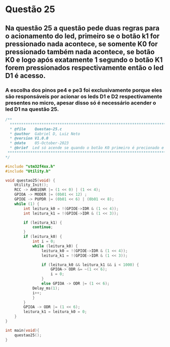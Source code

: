 # Questão 25

## Na questão 25 a questão pede duas regras para o acionamento do led, primeiro se o botão k1 for pressionado nada acontece, se somente K0 for pressionado também nada acontece, se botão K0 e logo após exatamente 1 segundo o botão K1 forem pressionados respectivamente então o led D1 é acesso.

### A escolha dos pinos pe4 e pe3 foi exclusivamente porque eles são responsáveis por acionar os leds D1 e D2 respectivamente presentes no micro, apesar disso só é necessário acender o led D1 na questão 25.

````C 
/**
  ***********************************************************************************************************************
  * @file    Questao-25.c 
  * @author  Gabriel D, Luiz Neto 
  * @version V1.0.0
  * @date    05-October-2023
  * @brief  Led só acende se quando o botão K0 primeiro é precionado e depois de exatamente 1 segundo o K1 é precionado
 ***********************************************************************************************************************
*/

#include "stm32f4xx.h"
#include "Utility.h"

void questao25(void) {
	Utility_Init();
	RCC -> AHB1ENR |= (1 << 0) | (1 << 4);
	GPIOA -> MODER |= (0b01 << 12) ;
	GPIOE -> PUPDR |= (0b01 << 6) | (0b01 << 8);
	while (1) {
		int leitura_k0 = !(GPIOE->IDR & (1 << 4));
		int leitura_k1 = !(GPIOE->IDR & (1 << 3));

		if (leitura_k1) {
			continue;
		}
		if (leitura_k0) {
			int i = 0;
			while (leitura_k0) {
				leitura_k0 = !(GPIOE->IDR & (1 << 4));
				leitura_k1 = !(GPIOE->IDR & (1 << 3));

				if (leitura_k0 && leitura_k1 && i < 1000) {
					GPIOA-> ODR &= ~(1 << 6);
					i = 0;
				}
				else GPIOA -> ODR |= (1 << 6);
			Delay_ms(1);
			i++;
			}
		}
		GPIOA -> ODR |= (1 << 6);
		leitura_k1 = leitura_k0 = 0;
	}
}

int main(void){
    questao25();
}
````

